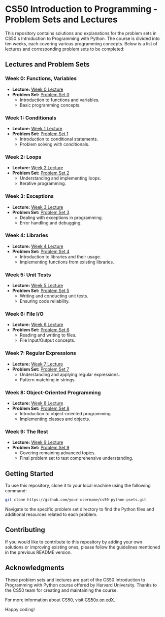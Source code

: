# CS50 Introduction to Programming - Problem Sets and Lectures

This repository contains solutions and explanations for the problem sets in CS50's Introduction to Programming with Python. The course is divided into ten weeks, each covering various programming concepts. Below is a list of lectures and corresponding problem sets to be completed:

## Lectures and Problem Sets

### Week 0: Functions, Variables
   - **Lecture:** [Week 0 Lecture](https://cs50.harvard.edu/python/2022/weeks/0/)
   - **Problem Set:** [Problem Set 0](./pset0)
     - Introduction to functions and variables.
     - Basic programming concepts.

### Week 1: Conditionals
   - **Lecture:** [Week 1 Lecture](https://cs50.harvard.edu/python/2022/weeks/1/)
   - **Problem Set:** [Problem Set 1](./pset1)
     - Introduction to conditional statements.
     - Problem solving with conditionals.

### Week 2: Loops
   - **Lecture:** [Week 2 Lecture](https://cs50.harvard.edu/python/2022/weeks/2/)
   - **Problem Set:** [Problem Set 2](./pset2)
     - Understanding and implementing loops.
     - Iterative programming.

### Week 3: Exceptions
   - **Lecture:** [Week 3 Lecture](https://cs50.harvard.edu/python/2022/weeks/3/)
   - **Problem Set:** [Problem Set 3](./pset3)
     - Dealing with exceptions in programming.
     - Error handling and debugging.

### Week 4: Libraries
   - **Lecture:** [Week 4 Lecture](https://cs50.harvard.edu/python/2022/weeks/4/)
   - **Problem Set:** [Problem Set 4](./pset4)
     - Introduction to libraries and their usage.
     - Implementing functions from existing libraries.

### Week 5: Unit Tests
   - **Lecture:** [Week 5 Lecture](https://cs50.harvard.edu/python/2022/weeks/5/)
   - **Problem Set:** [Problem Set 5](./pset5)
     - Writing and conducting unit tests.
     - Ensuring code reliability.

### Week 6: File I/O
   - **Lecture:** [Week 6 Lecture](https://cs50.harvard.edu/python/2022/weeks/6/)
   - **Problem Set:** [Problem Set 6](./pset6)
     - Reading and writing to files.
     - File Input/Output concepts.

### Week 7: Regular Expressions
   - **Lecture:** [Week 7 Lecture](https://cs50.harvard.edu/python/2022/weeks/7/)
   - **Problem Set:** [Problem Set 7](./pset7)
     - Understanding and applying regular expressions.
     - Pattern matching in strings.

### Week 8: Object-Oriented Programming
   - **Lecture:** [Week 8 Lecture](https://cs50.harvard.edu/python/2022/weeks/8/)
   - **Problem Set:** [Problem Set 8](./pset8)
     - Introduction to object-oriented programming.
     - Implementing classes and objects.

### Week 9: The Rest
   - **Lecture:** [Week 9 Lecture](https://cs50.harvard.edu/python/2022/weeks/9/)
   - **Problem Set:** [Problem Set 9](./pset9)
     - Covering remaining advanced topics.
     - Final problem set to test comprehensive understanding.

## Getting Started

To use this repository, clone it to your local machine using the following command:

```bash
git clone https://github.com/your-username/cs50-python-psets.git
```

Navigate to the specific problem set directory to find the Python files and additional resources related to each problem.

## Contributing

If you would like to contribute to this repository by adding your own solutions or improving existing ones, please follow the guidelines mentioned in the previous README version.

## Acknowledgments

These problem sets and lectures are part of the CS50 Introduction to Programming with Python course offered by Harvard University. Thanks to the CS50 team for creating and maintaining the course.

For more information about CS50, visit [CS50x on edX](https://www.edx.org/learn/python/harvard-university-cs50-s-introduction-to-programming-with-python?index=product&queryID=0230161d23441dc17917d5f22dd9cbc8&position=3&linked_from=autocomplete&c=autocomplete).

Happy coding!
